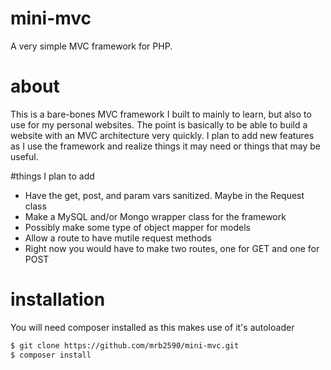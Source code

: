 # mini-mvc

A very simple MVC framework for PHP.

# about

This is a bare-bones MVC framework I built to mainly to learn, but also to use for my personal websites. The point is basically to be able to build a website with an MVC architecture very quickly. I plan to add new features as I use the framework and realize things it may need or things that may be useful.

#things I plan to add

* Have the get, post, and param vars sanitized. Maybe in the Request class
* Make a MySQL and/or Mongo wrapper class for the framework
* Possibly make some type of object mapper for models
* Allow a route to have mutile request methods
 * Right now you would have to make two routes, one for GET and one for POST

# installation

You will need composer installed as this makes use of it's autoloader

```sh
$ git clone https://github.com/mrb2590/mini-mvc.git
$ composer install
```
